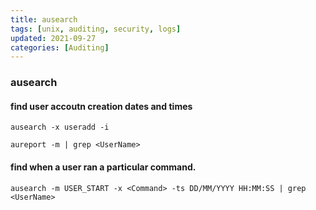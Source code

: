 ```yaml
---
title: ausearch
tags: [unix, auditing, security, logs]
updated: 2021-09-27
categories: [Auditing]
---
```


### ausearch

#### find user accoutn creation dates and times
```Shell
ausearch -x useradd -i 
```
```Shell
aureport -m | grep <UserName>
```

#### find when a user ran a particular command.
```Shell
ausearch -m USER_START -x <Command> -ts DD/MM/YYYY HH:MM:SS | grep <UserName>
```
